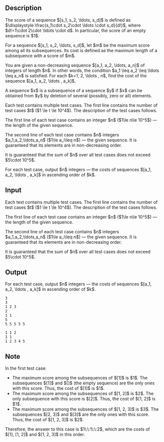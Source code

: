 ## Description

<div><p>The <span class="tex-font-style-it">score</span> of a sequence $[s_1, s_2, \ldots, s_d]$ is defined as $\displaystyle \frac{s_1\cdot s_2\cdot \ldots \cdot s_d}{d!}$, where $d!=1\cdot 2\cdot \ldots \cdot d$. In particular, the score of an empty sequence is $1$.</p><p>For a sequence $[s_1, s_2, \ldots, s_d]$, let $m$ be the maximum score among all its subsequences. Its <span class="tex-font-style-it">cost</span> is defined as the maximum length of a subsequence with a score of $m$.</p><p>You are given a <span class="tex-font-style-bf">non-decreasing</span> sequence $[a_1, a_2, \ldots, a_n]$ of integers of length $n$. In other words, the condition $a_1 \leq a_2 \leq \ldots \leq a_n$ is satisfied. For each $k=1, 2, \ldots , n$, find the cost of the sequence $[a_1, a_2, \ldots , a_k]$. </p><p>A sequence $x$ is a subsequence of a sequence $y$ if $x$ can be obtained from $y$ by deletion of several (possibly, zero or all) elements.</p></div><div class="input-specification"><p>Each test contains multiple test cases. The first line contains the number of test cases $t$ ($1 \le t \le 10^4$). The description of the test cases follows.</p><p>The first line of each test case contains an integer $n$ ($1\le n\le 10^5$)&nbsp;— the length of the given sequence. </p><p>The second line of each test case contains $n$ integers $a_1,a_2,\ldots,a_n$ ($1\le a_i\leq n$)&nbsp;— the given sequence. It is guaranteed that its elements are in non-decreasing order.</p><p>It is guaranteed that the sum of $n$ over all test cases does not exceed $5\cdot 10^5$.</p></div><div class="output-specification"><p>For each test case, output $n$ integers&nbsp;— the costs of sequences $[a_1, a_2, \ldots , a_k]$ in ascending order of $k$.</p></div>

## Input

<p>Each test contains multiple test cases. The first line contains the number of test cases $t$ ($1 \le t \le 10^4$). The description of the test cases follows.</p><p>The first line of each test case contains an integer $n$ ($1\le n\le 10^5$)&nbsp;— the length of the given sequence. </p><p>The second line of each test case contains $n$ integers $a_1,a_2,\ldots,a_n$ ($1\le a_i\leq n$)&nbsp;— the given sequence. It is guaranteed that its elements are in non-decreasing order.</p><p>It is guaranteed that the sum of $n$ over all test cases does not exceed $5\cdot 10^5$.</p>

## Output

<p>For each test case, output $n$ integers&nbsp;— the costs of sequences $[a_1, a_2, \ldots , a_k]$ in ascending order of $k$.</p>





```input1|2,3,6,7
3
3
1 2 3
2
1 1
5
5 5 5 5 5
```




```output1
1 1 2 
1 1 
1 2 3 4 5
```



## Note

<p>In the first test case: </p><ul> <li> The maximum score among the subsequences of $[1]$ is $1$. The subsequences $[1]$ and $[]$ (the empty sequence) are the only ones with this score. Thus, the cost of $[1]$ is $1$. </li><li> The maximum score among the subsequences of $[1, 2]$ is $2$. The only subsequence with this score is $[2]$. Thus, the cost of $[1, 2]$ is $1$. </li><li> The maximum score among the subsequences of $[1, 2, 3]$ is $3$. The subsequences $[2, 3]$ and $[3]$ are the only ones with this score. Thus, the cost of $[1, 2, 3]$ is $2$. </li></ul> Therefore, the answer to this case is $1\:\:1\:\:2$, which are the costs of $[1], [1, 2]$ and $[1, 2, 3]$ in this order.
